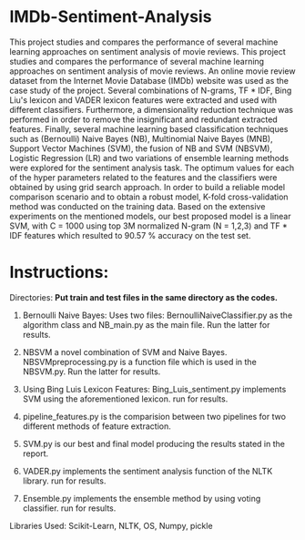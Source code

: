 # IMDb-Sentiment-Analysis
This project studies and compares the performance of several machine learning approaches on sentiment analysis of movie reviews. This project studies and compares the performance of several machine learning approaches on sentiment analysis of movie reviews. An online movie review dataset from the Internet Movie Database (IMDb) website was used as the case study of the project. Several combinations of N-grams, TF * IDF, Bing Liu's lexicon and VADER lexicon features were extracted and used with different classifiers. Furthermore, a dimensionality reduction technique was performed in order to remove the insignificant and redundant extracted features. Finally, several machine learning based classification techniques such as (Bernoulli) Naive Bayes (NB),  Multinomial Naive Bayes (MNB), Support Vector Machines (SVM), the fusion of NB and SVM (NBSVM), Logistic Regression (LR) and two variations of ensemble learning methods were explored for the sentiment analysis task. The optimum values for each of the hyper parameters related to the features and the classifiers were obtained by using grid search approach. In order to build a reliable model comparison scenario and to obtain a robust model, K-fold cross-validation method was conducted on the training data. Based on the extensive experiments on the mentioned models, our best proposed model is a linear SVM, with C = 1000 using top 3M  normalized N-gram (N = 1,2,3) and TF * IDF features which resulted to 90.57 % accuracy on the test set. 

# Instructions:

Directories:
****Put train and test files in the same directory as the codes.****

1. Bernoulli Naive Bayes:
Uses two files: BernoulliNaiveClassifier.py as the algorithm class and NB_main.py as the main file. Run the latter for results.

2. NBSVM a novel combination of SVM and Naive Bayes. NBSVMpreprocessing.py is a function file which is used in the NBSVM.py. Run the latter for results.

3. Using Bing Luis Lexicon Features: Bing_Luis_sentiment.py implements SVM using the aforementioned lexicon. run for results.

4. pipeline_features.py is the comparision between two pipelines for two different methods of feature extraction.

5. SVM.py is our best and final model producing the results stated in the report.

6. VADER.py implements the sentiment analysis function of the NLTK library. run for results.

7. Ensemble.py implements the ensemble method by using voting classifier. run for results.

Libraries Used: Scikit-Learn, NLTK, OS, Numpy, pickle
